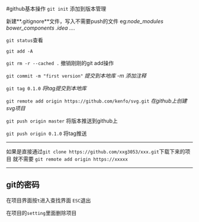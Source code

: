 #github基本操作
`git init` 添加到版本管理

新建**.gitignore**文件，写入不需要push的文件 eg:*node_modules bower_components .idea ....*

`git status`查看

`git add -A` 

`git rm -r --cached .` 撤销刚刚的git add操作

`git commit -m "first version"` *提交到本地库 -m 添加注释*

`git tag 0.1.0` *将tag提交到本地库*

`git remote add origin https://github.com/kenfo/svg.git` *在github上创建svg项目*

`git push origin master` 将版本推送到github上

`git push origin 0.1.0` 将tag推送

*********************
如果是直接通过`git clone https://github.com/xxg3053/xxx.git`下载下来的项目 就不需要 `git remote add origin https://xxxxx`

****************
## git的密码
在项目界面按`t`进入查找界面 `ESC`退出

在项目的`setting`里面删除项目
